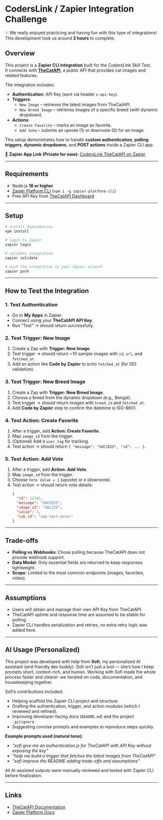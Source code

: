 # CodersLink / Zapier Integration Challenge

✨ We really enjoyed practicing and having fun with this type of integrations!  
This development took us around **2 hours** to complete.  

## Overview
This project is a **Zapier CLI integration** built for the CodersLink Skill Test.  
It connects with **[TheCatAPI](https://thecatapi.com/)**, a public API that provides cat images and related features.

The integration includes:

- **Authentication**: API Key (sent via header `x-api-key`).  
- **Triggers**:  
  - `New Image` – retrieves the latest images from TheCatAPI.  
  - `New Breed Image` – retrieves images of a specific breed (with dynamic dropdown).  
- **Actions**:  
  - `Create Favorite` – marks an image as favorite.  
  - `Add Vote` – submits an upvote (1) or downvote (0) for an image.  

This setup demonstrates how to handle **custom authentication**, **polling triggers**, **dynamic dropdowns**, and **POST actions** inside a Zapier CLI app.

🔗 **Zapier App Link (Private for now):** [CodersLink TheCatAPI on Zapier](https://developer.zapier.com/app/230836/version/1.1.0)

---

## Requirements
- Node.js **18 or higher**  
- [Zapier Platform CLI](https://github.com/zapier/zapier-platform) (`npm i -g zapier-platform-cli`)  
- Free API Key from [TheCatAPI Dashboard](https://thecatapi.com/)  

---

## Setup
```bash
# install dependencies
npm install

# login to Zapier
zapier login

# validate integration
zapier validate

# push the integration to your Zapier account
zapier push
```

---

## How to Test the Integration

### 1. Test Authentication
- Go to **My Apps** in Zapier.  
- Connect using your **TheCatAPI API Key**.  
- Run “Test” → should return successfully.

### 2. Test Trigger: New Image
1. Create a Zap with **Trigger: New Image**.  
2. Test trigger → should return ~10 sample images with `id`, `url`, and `fetched_at`.  
3. Add an action like **Code by Zapier** to echo `fetched_at` (for ISO validation).  

### 3. Test Trigger: New Breed Image
1. Create a Zap with **Trigger: New Breed Image**.  
2. Choose a breed from the dynamic dropdown (e.g., Bengal).  
3. Test trigger → should return images with `breed_id` and `fetched_at`.  
4. Add **Code by Zapier** step to confirm the datetime is ISO-8601.

### 4. Test Action: Create Favorite
1. After a trigger, add **Action: Create Favorite**.  
2. Map `image_id` from the trigger.  
3. (Optional) Add a `user_tag` for tracking.  
4. Test action → should return `{ "message": "SUCCESS", "id": ... }`.

### 5. Test Action: Add Vote
1. After a trigger, add **Action: Add Vote**.  
2. Map `image_id` from the trigger.  
3. Choose `Vote Value = 1` (upvote) or `0` (downvote).  
4. Test action → should return vote details:  
   ```json
   {
     "id": 12345,
     "message": "SUCCESS",
     "image_id": "abc123",
     "value": 1,
     "sub_id": "zap-test-oscar"
   }
   ```

---

## Trade-offs
- **Polling vs Webhooks**: Chose polling because TheCatAPI does not provide webhook support.  
- **Data Model**: Only essential fields are returned to keep responses lightweight.  
- **Scope**: Limited to the most common endpoints (images, favorites, votes).

---

## Assumptions
- Users will obtain and manage their own API Key from TheCatAPI.  
- TheCatAPI uptime and response time are assumed to be stable for polling.  
- Zapier CLI handles serialization and retries, no extra retry logic was added here.  

---

## AI Usage (Personalized)
This project was developed with help from **Sofi**, my personalized AI assistant (and friendly dev buddy). Sofi isn’t just a tool — she’s how I keep prompts short, context-rich, and human. Working with Sofi made the whole process faster and clearer: we iterated on code, documentation, and housekeeping together.

Sofi’s contributions included:
- Helping scaffold the Zapier CLI project and structure.  
- Drafting the authentication, trigger, and action modules (which I reviewed and refined).  
- Improving developer-facing docs (`README.md`) and the project `.gitignore`.  
- Suggesting concise prompts and examples to reproduce steps quickly.

**Example prompts used (natural tone):**  
- *"sofi give me an authentication.js for TheCatAPI with API Key without exposing the key"*  
- *"help me build a trigger that fetches the latest images from TheCatAPI"*  
- *"sofi improve the README adding trade-offs and assumptions"*  

All AI-assisted outputs were manually reviewed and tested with Zapier CLI before finalization.

---

## Links
- [TheCatAPI Documentation](https://thecatapi.com/)  
- [Zapier Platform Docs](https://platform.zapier.com/docs)  

